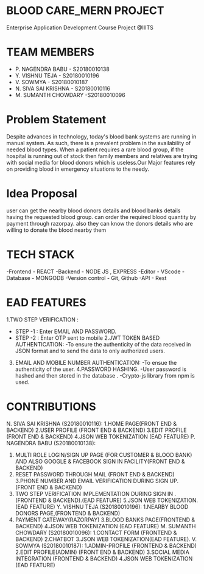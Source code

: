 # BLOOD CARE_MERN PROJECT
Enterprise Application Development Course Project @IIITS

# TEAM MEMBERS
- P. NAGENDRA BABU    - S20180010138
- Y. VISHNU TEJA      - S20180010196
- V. SOWMYA			    	   - S20180010187
- N. SIVA SAI KRISHNA - S20180010116
- M. SUMANTH CHOWDARY -S20180010096

# Problem Statement
Despite advances in technology, today's blood bank systems are running in manual system.  As such, there is a  prevalent problem  in the availability of needed blood types.
When a patient requires a rare blood group, if the hospital is running out of stock then family members and relatives are  trying  with social media for blood donors which is useless.Our Major features rely on providing blood in emergency situations to the needy. 


# Idea Proposal
user  can get  the nearby blood donors details  and blood banks  details having the requested blood group.
can order the required blood quantity by payment through razorpay.
also they can know the donors details who are willing to donate the blood nearby them

# TECH STACK
-Frontend -  REACT
-Backend  -  NODE JS , EXPRESS
-Editor - VScode
-Database - MONGODB
-Version control - Git, Github
-API - Rest

# EAD FEATURES
1.TWO STEP VERIFICATION : 
  - STEP -1 : Enter EMAIL AND PASSWORD.
  - STEP -2 : Enter OTP sent to mobile
2.JWT  TOKEN BASED AUTHENTICATION: 
  -To ensure the authenticity of the data received in JSON format and to send the data to only authorized users.
3. EMAIL AND MOBILE NUMBER AUTHENTICATION:
  -To ensue the authenticity of the user.
4.PASSWORD HASHING.
  -User password is hashed and then stored in the database .
  -Crypto-js library  from npm is used.


# CONTRIBUTIONS
N. SIVA  SAI  KRISHNA (S20180010116): 
  1.HOME PAGE(FRONT END & BACKEND)
  2.USER PROFILE (FRONT END & BACKEND)
  3.EDIT PROFILE (FRONT END & BACKEND)
  4.JSON WEB TOKENIZATION (EAD FEATURE)
P. NAGENDRA BABU (S20180010138):
  1. MULTI ROLE  LOGIN/SIGN UP PAGE (FOR CUSTOMER & BLOOD BANK)  AND ALSO GOOGLE &  FACEBOOK SIGN IN FACILITY(FRONT END & BACKEND)
  2. RESET PASSWORD THROUGH MAIL (FRONT END & BACKEND)
  3.PHONE NUMBER AND EMAIL VERIFICATION DURING SIGN UP.(FRONT END & BACKEND)
  4. TWO STEP VERIFICATION IMPLEMENTATION DURING SIGN IN . (FRONTEND & BACKEND).(EAD FEATURE)
  5.JSON WEB TOKENIZATION.(EAD FEATURE)
Y. VISHNU TEJA (S20180010196):
  1.NEARBY BLOOD DONORS PAGE,(FRONTEND & BACKEND)
  2. PAYMENT GATEWAY(RAZORPAY)
  3.BLOOD BANKS PAGE(FRONTEND & BACKEND)
  4.JSON WEB TOKENIZATION (EAD FEATURE)
M. SUMANTH  CHOWDARY (S20180010096): 
  1.CONTACT FORM (FRONTEND & BACKEND)
  2.CHATBOT
  3.JSON WEB TOKENIZATION(EAD FEATURE).
V. SOWMYA (S20180010187): 
  1.ADMIN-PROFILE (FRONTEND & BACKEND)
  2.EDIT PROFILE(ADMIN) (FRONT END & BACKEND)
  3.SOCIAL MEDIA INTEGRATION (FRONTEND & BACKEND)
  4.JSON WEB TOKENIZATION (EAD FEATURE)















